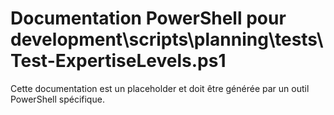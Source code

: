# Documentation PowerShell pour development\scripts\planning\tests\Test-ExpertiseLevels.ps1

Cette documentation est un placeholder et doit être générée par un outil PowerShell spécifique.
